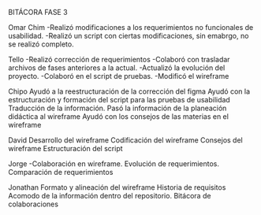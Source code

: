 BITÁCORA FASE 3 

Omar Chim
-Realizó modificaciones a los requerimientos no funcionales de usabilidad.
-Realizó un script con ciertas modificaciones, sin emabrgo, no se realizó completo.

Tello
-Realizó corrección de requerimientos
-Colaboró con trasladar archivos de fases anteriores a la actual.
-Actualizó la evolución del proyecto.
-Colaboró en el script de pruebas.
-Modificó el wireframe

Chipo
Ayudó a la reestructuración de la corrección del figma
Ayudó con la estructuración y formación del script para las pruebas de usabilidad
Traducción de la información.
Pasó la información de la planeación didáctica al wireframe
Ayudó con los consejos de las materias en el wireframe

David
Desarrollo del wireframe
Codificación del wireframe
Consejos del wireframe
Estructuración del script


Jorge
-Colaboración en wireframe.
Evolución de requerimientos.
Comparación de requerimientos

Jonathan
Formato y alineación del wireframe
Historia de requisitos
Acomodo de la información dentro del repositorio.
Bitácora de colaboraciones
